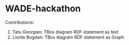# WADE-hackathon

Contributions:
1. Tatu Georgian:
    TBox diagram
    RDF statement as text
2. Lionte Bogdan:
    TBox diagram
    RDF statement as Graph
